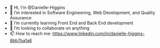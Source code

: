 - 👋 Hi, I’m @Danielle-Higgins
- 👀 I’m interested in Software Engineering, Web Development, and Quality Assurance
- 🌱 I’m currently learning Front End and Back End development
- 💞️ I’m looking to collaborate on anything
- 📫 How to reach me: https://www.linkedin.com/in/danielle-higgins-8bb7ba1a6

<!---
Danielle-Higgins/Danielle-Higgins is a ✨ special ✨ repository because its `README.md` (this file) appears on your GitHub profile.
You can click the Preview link to take a look at your changes.
--->
